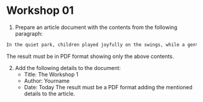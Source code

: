 # Workshop 01

1. Prepare an article document with the contents from the following paragraph:

```latex
In the quiet park, children played joyfully on the swings, while a gentle breeze rustled the leaves of the tall oak trees. The sun shone brightly, casting a warm, golden glow over the lush green grass. Nearby, a family spread out a picnic blanket and shared sandwiches, laughter echoing through the air. A dog, tail wagging, chased after a frisbee, its playful barks blending with the sounds of the afternoon. Amidst this serene setting, an elderly couple strolled hand in hand, enjoying the peaceful moment together. The park was a perfect picture of simple, everyday happiness.
```
The result must be in PDF format showing only the above contents.

2. Add the following details to the document:
	- Title: The Workshop 1
	- Author: Yourname
	- Date: Today
 The result must be a PDF format adding the mentioned details to the article.